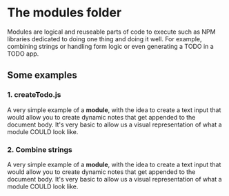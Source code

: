 # The modules folder

Modules are logical and reuseable parts of code to execute such as NPM libraries dedicated to doing one thing and doing it well. For example, combining strings or handling form logic or even generating a TODO in a TODO app.

## Some examples

### 1. createTodo.js

A very simple example of a **module**, with the idea to create a text input that would allow you to create dynamic notes that get appended to the document body. It's very basic to allow us a visual representation of what a module COULD look like.

### 2. Combine strings

A very simple example of a **module**, with the idea to create a text input that would allow you to create dynamic notes that get appended to the document body. It's very basic to allow us a visual representation of what a module COULD look like.
